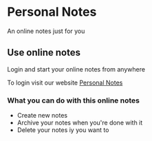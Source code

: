 # Personal Notes

An online notes just for you

## Use online notes

Login and start your online notes from anywhere

To login visit our website [Personal Notes](https://pn.sanud.in)

### What you can do with this online notes

- Create new notes
- Archive your notes when you're done with it
- Delete your notes iy you want to
